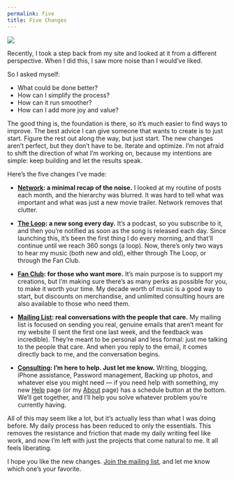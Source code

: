 ```yaml
---
permalink: five
title: Five Changes
---
```


![][image-1]

Recently, I took a step back from my site and looked at it from a different perspective. When I did this, I saw more noise than I would’ve liked. 

So I asked myself: 

- What could be done better?
- How can I simplify the process?
- How can it run smoother?
- How can I add more joy and value?

The good thing is, the foundation is there, so it’s much easier to find ways to improve. The best advice I can give someone that wants to create is to just start. Figure the rest out along the way, but just start. The new changes aren’t perfect, but they don’t have to be. Iterate and optimize. I’m not afraid to shift the direction of what I’m working on, because my intentions are simple: keep building and let the results speak. 

Here’s the five changes I’ve made:

- **[Network][1]: a minimal recap of the noise.** I looked at my routine of posts each month, and the hierarchy was blurred. It was hard to tell what was important and what was just a new movie trailer. Network removes that clutter.

- **[The Loop][2]: a new song every day.** It’s a podcast, so you subscribe to it, and then you’re notified as soon as the song is released each day. Since launching this, it’s been the first thing I do every morning, and that’ll continue until we reach 360 songs (a loop). Now, there’s only two ways to hear my music (both new and old), either through The Loop, or through the Fan Club.

- **[Fan Club][3]: for those who want more.** It’s main purpose is to support my creations, but I’m making sure there’s as many perks as possible for you, to make it worth your time. My decade worth of music is a good way to start, but discounts on merchandise, and unlimited consulting hours are also available to those who need them.

- **[Mailing List][4]: real conversations with the people that care.** My mailing list is focused on sending you real, genuine emails that aren’t meant for my website (I sent the first one last week, and the feedback was incredible). They’re meant to be personal and less formal: just me talking to the people that care. And when you reply to the email, it comes directly back to me, and the conversation begins.

- **[Consulting][5]: I’m here to help. Just let me know.** Writing, blogging, iPhone assistance, Password management, Backing up photos, and whatever else you might need — if you need help with something, my new [Help][6] page (or my [About][7] page) has a schedule button at the bottom. We’ll get together, and I’ll help you solve whatever problem you’re currently having.

All of this may seem like a lot, but it’s actually less than what I was doing before. My daily process has been reduced to only the essentials. This removes the resistance and friction that made my daily writing feel like work, and now I’m left with just the projects that come natural to me. It all feels liberating.

I hope you like the new changes. [Join the mailing list][8], and let me know which one’s your favorite.

[1]:	/tagged/network
[2]:	/loop
[3]:	/fan
[4]:	http://eepurl.com/kDKbT
[5]:	/help
[6]:	/help
[7]:	/about
[8]:	http://eepurl.com/kDKbT

[image-1]:	https://dl.dropboxusercontent.com/s/u4l7idgnhtq2df4/Image.jpeg